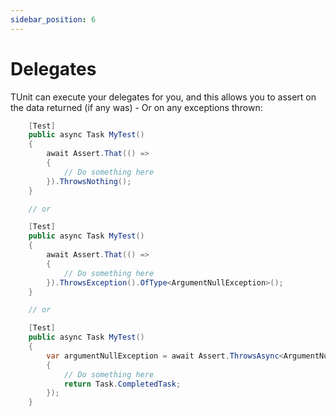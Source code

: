 ```yaml
---
sidebar_position: 6
---
```


# Delegates

TUnit can execute your delegates for you, and this allows you to assert on the data returned (if any was) - Or on any exceptions thrown:

```csharp
    [Test]
    public async Task MyTest()
    {
        await Assert.That(() =>
        {
            // Do something here
        }).ThrowsNothing();
    }

    // or

    [Test]
    public async Task MyTest()
    {
        await Assert.That(() =>
        {
            // Do something here
        }).ThrowsException().OfType<ArgumentNullException>();
    }

    // or 

    [Test]
    public async Task MyTest()
    {
        var argumentNullException = await Assert.ThrowsAsync<ArgumentNullException>(() =>
        {
            // Do something here
            return Task.CompletedTask;
        });
    }
```
